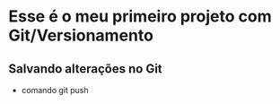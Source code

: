 # Esse é o meu primeiro projeto com Git/Versionamento

## Salvando alterações no Git
* comando git push
